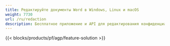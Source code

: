 ```yaml
---
title: Редактируйте документы Word в Windows, Linux и macOS 
weight: 7730
url: /ru/redaction
description: Бесплатное приложение и API для редактирования конфиденциальной информации в файлах DOC, DOCX и ODT.
---
```


{{< blocks/products/pf/agp/feature-solution >}} 

